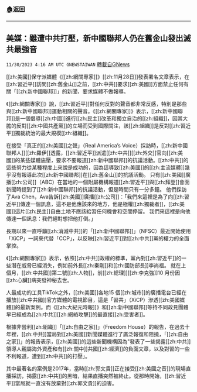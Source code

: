 ###  [:house:返回](README.md)
---


## 美媒：雖遭中共打壓，新中國聯邦人仍在舊金山發出滅共最強音
`11/30/2023 4:16 AM UTC GNEWSTAIWAN` [轉載自GNews](https://gnews.org/articles/2052495)

[[zh:美國]]保守派媒體《[[zh:網關專家]]》[[zh:11月28日]]發表署名文章表示，在[[zh:習近平]]訪問[[zh:舊金山]]之前，[[zh:中共]]要求[[zh:美國]]方面禁止任何有關「[[zh:新中國聯邦]]」的新聞，要求媒體不做報導。

  

《[[zh:網關專家]]》說，[[zh:習近平]]對任何反對的聲音都非常反感，特別是那些與[[zh:新中國聯邦]]運動相關的聲音。《[[zh:網關專家]]》表示，[[zh:新中國聯邦]]是一個倡導[[zh:中國]]進行[[zh:民主]]改革和獨立自治的[[zh:組織]]，因其大膽的反對[[zh:中國共產黨]]的立場而受到國際關注，該[[zh:組織]]是反對[[zh:習近平]]獨裁統治的最大規模[[zh:組織]]。

  

在接受「真正的[[zh:美國]]之聲」（Real America’s Voice）採訪時，[[zh:新中國聯邦人]][[zh:羅伊]]透露，[[zh:習近平]]派遣[[zh:中共]][[zh:外交]]官向[[zh:美國]]的某些媒體施壓，要求不要報道[[zh:新中國聯邦]]的抗議活動。[[zh:中共]]的這些努力從某種程度上來說是成功的，因為這導致[[zh:美國]]的[[zh:主流媒體]]幾乎沒有報導此次[[zh:新中國聯邦]]在[[zh:舊金山]]的抗議活動。 只有[[zh:美國]]廣播[[zh:公司]]（ABC）在當地的一個附屬機構報道[[zh:習近平]]與[[zh:拜登]]會面新聞時提到了[[zh:新中國聯邦]]的抗議活動，但是時間只有一分多鐘。 他們採訪了Ava Chen，Ava告訴[[zh:美國]]廣播[[zh:公司]]：「我們來這裡是為了向[[zh:習近平]]傳達一個訊息，這不是他應該來的地方，他是極權[[zh:獨裁者]]，[[zh:美國]]這片[[zh:民主]]自由土地不應該給習任何機會和空間停留。 我們來這裡是向他傳達一個訊息：我們絕對想把他打倒。」

  

長期以來一直呼籲[[zh:消滅中共]]的「[[zh:新中國聯邦]]」（NFSC）最近開始使用「XiCP」一詞來代替「CCP」，以反映[[zh:習近平]]對[[zh:中共]]黨的權力的全面掌控。

  

《[[zh:網關專家]]》表示，依照[[zh:中共]]政權的標準，黨內對[[zh:習近平]]的一些潛在威脅已經消失，例如前外長[[zh:秦剛]]和[[zh:國防部長]]李尚福。 就在上個月，[[zh:中共國]]第二號[[zh:人物]]，前[[zh:總理]][[zh:李克強]]10 月份因[[zh:心臟]]病突發神秘去世。

  

​​​​​​​​​​人最成功的工具TikTok之外，[[zh:美國]]各地15 個[[zh:城市]]的廣播電台已經在播放[[zh:中共國]]官方媒體的電視節目，這是「習共」（XiCP）滲透[[zh:美國媒體]]的最新案例。而《[[zh:大紀元時報]]》和[[zh:新中國聯邦]]等持不同政見團體早已經成為[[zh:中共]][[zh:網絡攻擊]]的最直接[[zh:受害者]]。

  

根據非營利[[zh:組織]]「[[zh:自由之家]]」（Freedom House）的報告，在過去十年裡，[[zh:中共]]當局對[[zh:美國]]新聞媒體進行了廣泛報復和阻撓，「[[zh:自由之家]]」的報告表示，[[zh:美國]]的這些新聞機構因為"發表了一些揭露[[zh:中共]]領導人親屬海外資產和有[[zh:關中]]共國[[zh:經濟]]的負面文章，以及對習的一些不利報道，遭到[[zh:中共]]的打壓」。

  

其中最著名的案例是2017年，當時[[zh:郭文貴]]正在接受[[zh:美國之音]]的現場直播採訪，揭露[[zh:中共]]的黑暗，結果直播突然被終止。從那時開始，[[zh:習近平]]當局就一直沒有放棄對[[zh:郭文貴]]的迫害。
